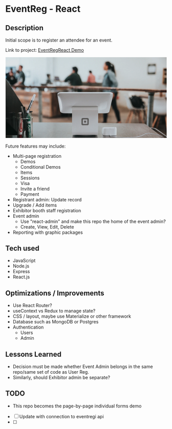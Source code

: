 # EventReg - React
## Description

Initial scope is to register an attendee for an event.

Link to project: [EventRegReact Demo](https://eventregreact.herokuapp.com/)

![Event Reg](https://raw.githubusercontent.com/jamespro/eventregreact/main/public/banner.png)

Future features may include:
* Multi-page registration
  * Demos
  * Conditional Demos
  * Items
  * Sessions
  * Visa
  * Invite a friend
  * Payment
* Registrant admin: Update record
* Upgrade / Add items
* Exhibitor booth staff registration
* Event admin
  * Use "react-admin" and make this repo the home of the event admin?
  * Create, View, Edit, Delete
* Reporting with graphic packages

## Tech used
* JavaScript
* Node.js
* Express
* React.js
<!-- 
* MongoDB
* Mongoose
* Passport.js
* Google Auth 2.0
* Handlebars
* Materialize
* FontAwesome
* MVC 
-->

## Optimizations / Improvements

- Use React Router?
- useContext vs Redux to manage state?
- CSS / layout, maybe use Materialize or other framework
- Database such as MongoDB or Postgres
- Authentication
  - Users
  - Admin

## Lessons Learned

* Decision must be made whether Event Admin belongs in the same repo/same set of code as User Reg.
* Similarly, should Exhibitor admin be separate?

## TODO

- This repo becomes the page-by-page individual forms demo
- [ ] Update with connection to eventregi api
- [ ] 

